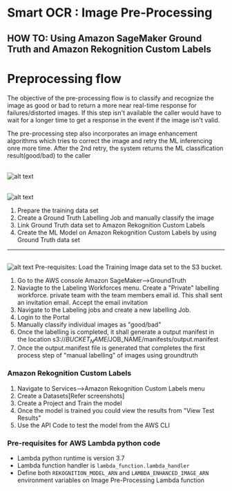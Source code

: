 # Smart OCR : Image Pre-Processing
## HOW TO: Using Amazon SageMaker Ground Truth and Amazon Rekognition Custom Labels

# Preprocessing flow
The objective of the pre-processing flow is to classify and recognize the image as good or bad to return a more near real-time 
response for failures/distorted images. If this step isn't available the caller would have to wait for a longer time to get a response in the event if the image isn't valid.

The pre-processing step also incorporates an image enhancement algorithms which tries to correct the image and retry the ML inferencing onre more time. After the 2nd retry, the system returns the ML classification result(good/bad) to the caller

<br>![alt text](https://github.com/apac-ml-tfc/textract-demo/blob/master/1.img-pre-processing/img-preprocessing-flow.png "Service Flow") 

<br>![alt text](https://github.com/apac-ml-tfc/textract-demo/tree/master/1.img-pre-processing/groundtruth-labelling "Step to follow for Image Pre-Processing")
 1. Prepare the training data set
 2. Create a Ground Truth Labelling Job and manually classify the image
 3. Link Ground Truth data set to Amazon Rekognition Custom Labels
 4. Create the ML Model on Amazon Rekognition Custom Labels by using Ground Truth data set

---

<br>![alt text](https://github.com/apac-ml-tfc/textract-demo/tree/master/1.img-pre-processing/rekognition-ml-model "Amazon SageMaker Ground Truth Labelling Job")
Pre-requisites: Load the Training Image data set to the S3 bucket.
1. Go to the AWS console Amazon SageMaker-->GroundTruth
2. Naviagte to the Labeling Workforces menu. Create a "Private" labelling workforce.  private team with the team members email id. This shall sent an invitation email. Accept the email invitation
3. Navigate to the Labeling jobs and create a new labelling Job.
4. Login to the Portal
5. Manually classify individual images as "good/bad"
6. Once the labelling is completed, it shall generate a output manifest in the location s3://$BUCKET_NAME/$JOB_NAME/manifests/output.manifest
7. Once the output.manifest file is generated that completes the first process step of "manual labelling" of images using groundtruth

### Amazon Rekognition Custom Labels
1. Navigate to Services-->Amazon Rekognition Custom Labels menu
2. Create a Datasets[Refer screenshots]
3. Create a Project and Train the model
4. Once the model is trained you could view the results from "View Test Results"
5. Use the API Code to test the model from the AWS CLI


### Pre-requisites for AWS Lambda python code
- Lambda python runtime is version 3.7
- Lambda function handler is `lambda_function.lambda_handler`
- Define both `REKOGNITION_MODEL_ARN` and `LAMBDA_ENHANCED_IMAGE_ARN` environment variables on Image Pre-Processing Lambda function
